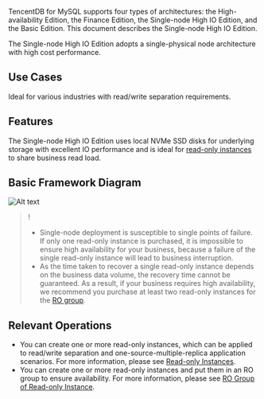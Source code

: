 TencentDB for MySQL supports four types of architectures: the High-availability Edition, the Finance Edition, the Single-node High IO Edition, and the Basic Edition. This document describes the Single-node High IO Edition.


The Single-node High IO Edition adopts a single-physical node architecture with high cost performance.

## Use Cases
Ideal for various industries with read/write separation requirements.

## Features
The Single-node High IO Edition uses local NVMe SSD disks for underlying storage with excellent IO performance and is ideal for [read-only instances](https://intl.cloud.tencent.com/document/product/236/7270) to share business read load.

## Basic Framework Diagram
![Alt text](https://main.qcloudimg.com/raw/6e3a6ad27f806f2485668cdfae8dc19f.png)
>!
>- Single-node deployment is susceptible to single points of failure. If only one read-only instance is purchased, it is impossible to ensure high availability for your business, because a failure of the single read-only instance will lead to business interruption.
>- As the time taken to recover a single read-only instance depends on the business data volume, the recovery time cannot be guaranteed. As a result, if your business requires high availability, we recommend you purchase at least two read-only instances for the [RO group](https://intl.cloud.tencent.com/document/product/236/11361).


## Relevant Operations
- You can create one or more read-only instances, which can be applied to read/write separation and one-source-multiple-replica application scenarios. For more information, please see [Read-only Instances](https://intl.cloud.tencent.com/document/product/236/7270).
- You can create one or more read-only instances and put them in an RO group to ensure availability. For more information, please see [RO Group of Read-only Instance](https://intl.cloud.tencent.com/document/product/236/11361).

